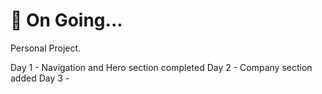 # 🔄 On Going...

Personal Project.

Day 1 - Navigation and Hero section completed
Day 2 - Company section added
Day 3 -
